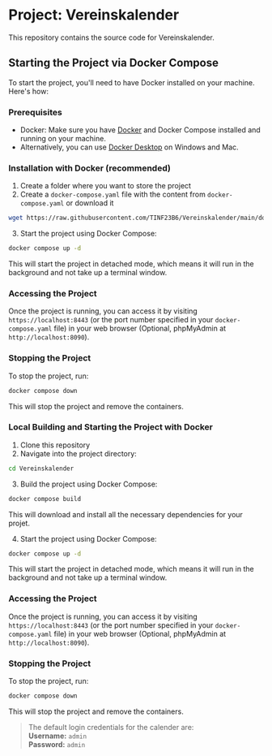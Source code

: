 # Project: Vereinskalender

This repository contains the source code for Vereinskalender.

## Starting the Project via Docker Compose

To start the project, you'll need to have Docker installed on your machine. Here's how:

### Prerequisites

* Docker: Make sure you have [Docker](https://docs.docker.com/engine/install/) and Docker Compose installed and running on your machine. 
* Alternatively, you can use [Docker Desktop](https://www.docker.com/products/docker-desktop/) on Windows and Mac.

### Installation with Docker (recommended)
1. Create a folder where you want to store the project
2. Create a `docker-compose.yaml` file with the content from `docker-compose.yaml` or download it
```bash
wget https://raw.githubusercontent.com/TINF23B6/Vereinskalender/main/docker-compose.yaml
```
3. Start the project using Docker Compose:
```bash
docker compose up -d
```
This will start the project in detached mode, which means it will run in the background and not take up a terminal window.

### Accessing the Project

Once the project is running, you can access it by visiting `https://localhost:8443` (or the port number specified in your `docker-compose.yaml` file) in your web browser (Optional, phpMyAdmin at `http://localhost:8090`).

### Stopping the Project

To stop the project, run:
```bash
docker compose down
```
This will stop the project and remove the containers.

### Local Building and Starting the Project with Docker

1. Clone this repository
2. Navigate into the project directory:
```bash
cd Vereinskalender
```
3. Build the project using Docker Compose:
```bash
docker compose build
```
This will download and install all the necessary dependencies for your projet.

4. Start the project using Docker Compose:
```bash
docker compose up -d
```
This will start the project in detached mode, which means it will run in the background and not take up a terminal window.

### Accessing the Project

Once the project is running, you can access it by visiting `https://localhost:8443` (or the port number specified in your `docker-compose.yaml` file) in your web browser (Optional, phpMyAdmin at `http://localhost:8090`).

### Stopping the Project

To stop the project, run:
```bash
docker compose down
```
This will stop the project and remove the containers.

> The default login credentials for the calender are:  
> **Username:** `admin`  
> **Password:** `admin`